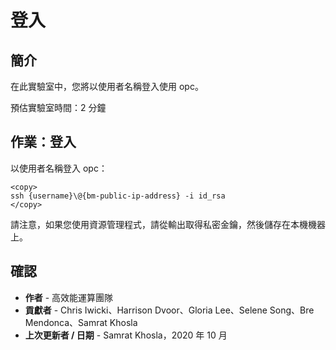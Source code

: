 # 登入

## 簡介

在此實驗室中，您將以使用者名稱登入使用 opc。

預估實驗室時間：2 分鐘

## 作業：登入

以使用者名稱登入 opc：

    <copy>
    ssh {username}\@{bm-public-ip-address} -i id_rsa
    </copy>
    

請注意，如果您使用資源管理程式，請從輸出取得私密金鑰，然後儲存在本機機器上。

## 確認

*   **作者** - 高效能運算團隊
*   **貢獻者** - Chris Iwicki、Harrison Dvoor、Gloria Lee、Selene Song、Bre Mendonca、Samrat Khosla
*   **上次更新者 / 日期** - Samrat Khosla，2020 年 10 月